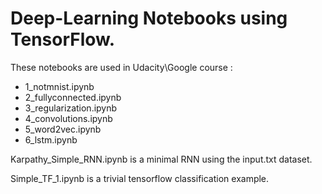 # Deep-Learning Notebooks using TensorFlow.

These notebooks are used in Udacity\Google course :
* 1_notmnist.ipynb
* 2_fullyconnected.ipynb
* 3_regularization.ipynb
* 4_convolutions.ipynb
* 5_word2vec.ipynb
* 6_lstm.ipynb


Karpathy_Simple_RNN.ipynb is a minimal RNN using the input.txt dataset.


Simple_TF_1.ipynb is a trivial tensorflow classification example.
